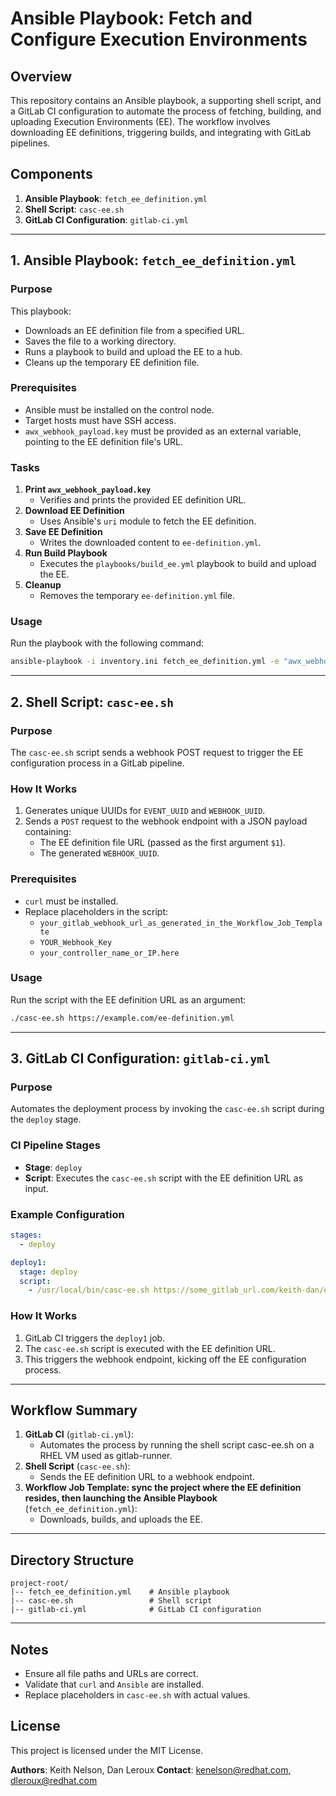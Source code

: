 # Ansible Playbook: Fetch and Configure Execution Environments

## Overview
This repository contains an Ansible playbook, a supporting shell script, and a GitLab CI configuration to automate the process of fetching, building, and uploading Execution Environments (EE). The workflow involves downloading EE definitions, triggering builds, and integrating with GitLab pipelines.

## Components
1. **Ansible Playbook**: `fetch_ee_definition.yml`
2. **Shell Script**: `casc-ee.sh`
3. **GitLab CI Configuration**: `gitlab-ci.yml`

---

## 1. Ansible Playbook: `fetch_ee_definition.yml`
### Purpose
This playbook:
- Downloads an EE definition file from a specified URL.
- Saves the file to a working directory.
- Runs a playbook to build and upload the EE to a hub.
- Cleans up the temporary EE definition file.

### Prerequisites
- Ansible must be installed on the control node.
- Target hosts must have SSH access.
- `awx_webhook_payload.key` must be provided as an external variable, pointing to the EE definition file's URL.

### Tasks
1. **Print `awx_webhook_payload.key`**
   - Verifies and prints the provided EE definition URL.
2. **Download EE Definition**
   - Uses Ansible's `uri` module to fetch the EE definition.
3. **Save EE Definition**
   - Writes the downloaded content to `ee-definition.yml`.
4. **Run Build Playbook**
   - Executes the `playbooks/build_ee.yml` playbook to build and upload the EE.
5. **Cleanup**
   - Removes the temporary `ee-definition.yml` file.

### Usage
Run the playbook with the following command:
```bash
ansible-playbook -i inventory.ini fetch_ee_definition.yml -e "awx_webhook_payload.key=https://example.com/ee-definition.yml"
```

---

## 2. Shell Script: `casc-ee.sh`
### Purpose
The `casc-ee.sh` script sends a webhook POST request to trigger the EE configuration process in a GitLab pipeline.

### How It Works
1. Generates unique UUIDs for `EVENT_UUID` and `WEBHOOK_UUID`.
2. Sends a `POST` request to the webhook endpoint with a JSON payload containing:
   - The EE definition file URL (passed as the first argument `$1`).
   - The generated `WEBHOOK_UUID`.

### Prerequisites
- `curl` must be installed.
- Replace placeholders in the script:
   - `your_gitlab_webhook_url_as_generated_in_the_Workflow_Job_Template`
   - `YOUR_Webhook_Key`
   - `your_controller_name_or_IP.here`

### Usage
Run the script with the EE definition URL as an argument:
```bash
./casc-ee.sh https://example.com/ee-definition.yml
```

---

## 3. GitLab CI Configuration: `gitlab-ci.yml`
### Purpose
Automates the deployment process by invoking the `casc-ee.sh` script during the `deploy` stage.

### CI Pipeline Stages
- **Stage**: `deploy`
- **Script**: Executes the `casc-ee.sh` script with the EE definition URL as input.

### Example Configuration
```yaml
stages:
  - deploy

deploy1:
  stage: deploy 
  script:
    - /usr/local/bin/casc-ee.sh https://some_gitlab_url.com/keith-dan/example-ee/-/raw/main/de-dynatrace.yml
```

### How It Works
1. GitLab CI triggers the `deploy1` job.
2. The `casc-ee.sh` script is executed with the EE definition URL.
3. This triggers the webhook endpoint, kicking off the EE configuration process.

---

## Workflow Summary
1. **GitLab CI** (`gitlab-ci.yml`):
   - Automates the process by running the shell script casc-ee.sh on a RHEL VM used as gitlab-runner.
2. **Shell Script** (`casc-ee.sh`):
   - Sends the EE definition URL to a webhook endpoint.
3. **Workflow Job Template: sync the project where the EE definition resides, then launching the Ansible Playbook** (`fetch_ee_definition.yml`):
   - Downloads, builds, and uploads the EE.

---

## Directory Structure
```
project-root/
|-- fetch_ee_definition.yml    # Ansible playbook
|-- casc-ee.sh                 # Shell script
|-- gitlab-ci.yml              # GitLab CI configuration
```

---

## Notes
- Ensure all file paths and URLs are correct.
- Validate that `curl` and `Ansible` are installed.
- Replace placeholders in `casc-ee.sh` with actual values.

## License
This project is licensed under the MIT License.

**Authors**: Keith Nelson, Dan Leroux
**Contact**: kenelson@redhat.com, dleroux@redhat.com
